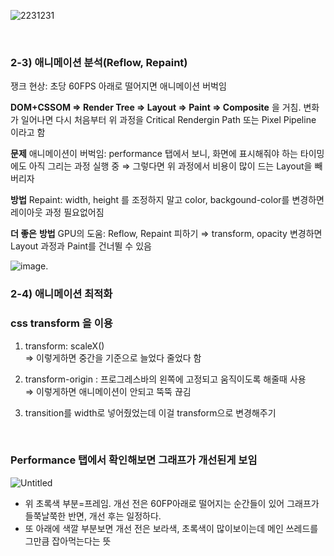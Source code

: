 ![2231231](https://user-images.githubusercontent.com/50893303/199966092-6bd2446c-0356-494a-b387-aeb3649d5840.png)

<br/>

### 2-3) 애니메이션 분석(Reflow, Repaint)

쟁크 현상: 초당 60FPS 아래로 떨어지면 애니메이션 버벅임

**DOM+CSSOM ⇒ Render Tree ⇒ Layout ⇒ Paint ⇒ Composite** 을 거침. 변화가 일어나면 다시 처음부터
위 과정을 Critical Rendergin Path 또는 Pixel Pipeline 이라고 함

**문제**
애니메이션이 버벅임: performance 탭에서 보니, 화면에 표시해줘야 하는 타이밍에도 아직 그리는 과정 실행 중
⇒ 그렇다면 위 과정에서 비용이 많이 드는 Layout을 빼버리자

**방법**
Repaint: width, height 를 조정하지 말고 color, backgound-color를 변경하면 레이아웃 과정 필요없어짐

**더 좋은** **방법**
GPU의 도움: Reflow, Repaint 피하기
⇒ transform, opacity 변경하면 Layout 과정과 Paint를 건너뛸 수 있음

![image](https://user-images.githubusercontent.com/50893303/199966008-db13c94f-8576-43a2-92d7-bf266199701d.png).

### 2-4) 애니메이션 최적화

### css transform 을 이용

1. transform: scaleX()  
   ⇒ 이렇게하면 중간을 기준으로 늘었다 줄었다 함

2. transform-origin : 프로그레스바의 왼쪽에 고정되고 움직이도록 해줄때 사용  
   ⇒ 이렇게하면 애니메이션이 안되고 뚝뚝 끊김

3. transition를 width로 넣어줬었는데 이걸 transform으로 변경해주기

<br/>

### Performance 탭에서 확인해보면 그래프가 개선된게 보임

![Untitled](https://user-images.githubusercontent.com/50893303/201242871-4530f6bc-d708-4e4a-b056-f17d4af7efbd.png)

- 위 초록색 부분=프레임. 개선 전은 60FP아래로 떨어지는 순간들이 있어 그래프가 들쭉날쭉한 반면, 개선 후는 일정하다.
- 또 아래에 색깔 부분보면 개선 전은 보라색, 초록색이 많이보이는데 메인 쓰레드를 그만큼 잡아먹는다는 뜻

<br/>
